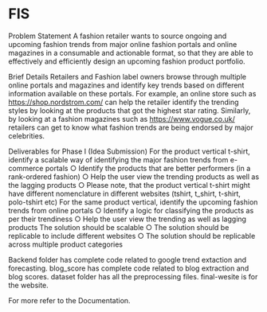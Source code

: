 # FIS
Problem Statement
A fashion retailer wants to source ongoing and upcoming fashion trends from major online fashion portals and online magazines in a consumable and actionable format, so that they are able to effectively and efficiently design an upcoming fashion product portfolio.

Brief Details
Retailers and Fashion label owners browse through multiple online portals and magazines and identify key trends based on different information available on these portals. For example, an online store such as ​ https://shop.nordstrom.com/​ can help the retailer identify the trending styles by looking at the products that got the highest star rating. Similarly, by looking at a fashion
magazines such as https://www.vogue.co.uk/​ retailers can get to know what fashion trends are being endorsed by major celebrities.

Deliverables for Phase I​ (Idea Submission)
For the product vertical t-shirt, identify a scalable way of identifying the major fashion trends from e-commerce portals
○ Identify the products that are better performers (in a rank-ordered fashion)
○ Help the user view the trending products as well as the lagging products
○ Please note, that the product vertical t-shirt might have different nomenclature in different websites (tshirt, t_shirt, t-shirt, polo-tshirt etc)
For the same product vertical, identify the upcoming fashion trends from online portals
○ Identify a logic for classifying the products as per their trendiness
○ Help the user view the trending as well as lagging products
The solution should be scalable
○ The solution should be replicable to include different websites
○ The solution should be replicable across multiple product categories

Backend folder has complete code related to google trend extaction and forecasting.
blog_score has complete code related to blog extraction and blog scores.
dataset folder has all the preprocessing files.
final-wesite is for the website.

For more refer to the Documentation.
